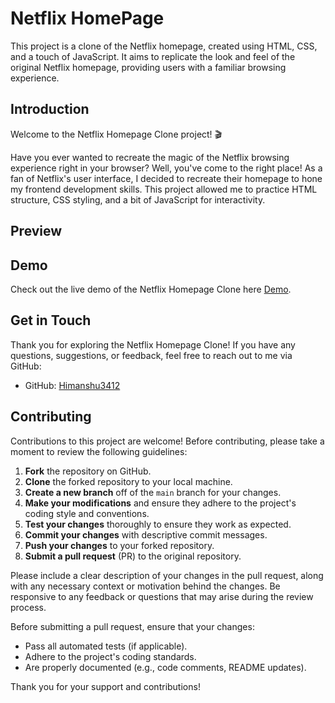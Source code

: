 # Netflix HomePage 

This project is a clone of the Netflix homepage, created using HTML, CSS, and a touch of JavaScript. It aims to replicate the look and feel of the original Netflix homepage, providing users with a familiar browsing experience.

## Introduction

Welcome to the Netflix Homepage Clone project! 🎬

Have you ever wanted to recreate the magic of the Netflix browsing experience right in your browser? Well, you've come to the right place!
As a fan of Netflix's user interface, I decided to recreate their homepage to hone my frontend development skills. This project allowed me to practice HTML structure, CSS styling, and a bit of JavaScript for interactivity.                                  

## Preview



## Demo

Check out the live demo of the Netflix Homepage Clone here [Demo](https://github.com/Himanshu3412/Netflix_Clone).

## Get in Touch

Thank you for exploring the Netflix Homepage Clone! If you have any questions, suggestions, or feedback, feel free to reach out to me via GitHub:

- GitHub: [Himanshu3412](https://github.com/Himanshu3412)

## Contributing

Contributions to this project are welcome! Before contributing, please take a moment to review the following guidelines:

1. **Fork** the repository on GitHub.
2. **Clone** the forked repository to your local machine.
3. **Create a new branch** off of the `main` branch for your changes.
4. **Make your modifications** and ensure they adhere to the project's coding style and conventions.
5. **Test your changes** thoroughly to ensure they work as expected.
6. **Commit your changes** with descriptive commit messages.
7. **Push your changes** to your forked repository.
8. **Submit a pull request** (PR) to the original repository.

Please include a clear description of your changes in the pull request, along with any necessary context or motivation behind the changes. Be responsive to any feedback or questions that may arise during the review process.

Before submitting a pull request, ensure that your changes:

- Pass all automated tests (if applicable).
- Adhere to the project's coding standards.
- Are properly documented (e.g., code comments, README updates).

Thank you for your support and contributions!
